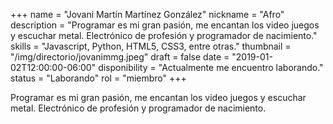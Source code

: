 +++
name = "Jovani Martín Martínez González"
nickname = "Afro"
description = "Programar es mi gran pasión, me encantan los video juegos y escuchar metal. Electrónico de profesión y programador de nacimiento."
skills = "Javascript, Python, HTML5, CSS3, entre otras."
thumbnail = "/img/directorio/jovanimmg.jpeg"
draft = false
date = "2019-01-02T12:00:00-06:00"
disponibility = "Actualmente me encuentro laborando."
status = "Laborando"
rol = "miembro"
+++

Programar es mi gran pasión, me encantan los video juegos y escuchar metal. Electrónico de profesión y programador de nacimiento.